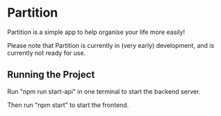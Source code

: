 # Partition 
Partition is a simple app to help organise your life more easily!

Please note that Partition is currently in (very early) development, and is currently not 
ready for use. 

## Running the Project
Run "npm run start-api" in one terminal to start the backend server.

Then run "npm start" to start the frontend.
